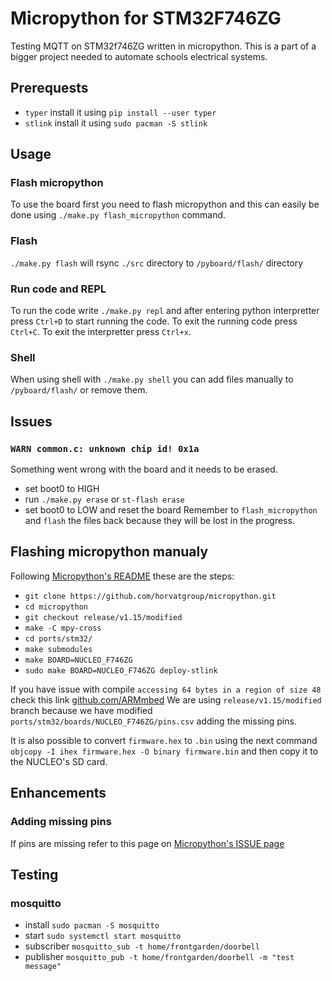 # Micropython for STM32F746ZG
Testing MQTT on STM32f746ZG written in micropython. This is a part of a bigger project needed to automate schools electrical systems.

## Prerequests
- `typer` install it using `pip install --user typer`
- `stlink` install it using `sudo pacman -S stlink`

## Usage
### Flash micropython
To use the board first you need to flash micropython and this can easily be done using `./make.py flash_micropython` command.

### Flash
`./make.py flash` will rsync `./src` directory to `/pyboard/flash/` directory

### Run code and REPL
To run the code write `./make.py repl` and after entering python interpretter press `Ctrl+D` to start running the code. To exit the running code press `Ctrl+C`. To exit the interpretter press `Ctrl+x`.

### Shell
When using shell with `./make.py shell` you can add files manually to `/pyboard/flash/` or remove them.

## Issues
### `WARN common.c: unknown chip id! 0x1a`
Something went wrong with the board and it needs to be erased.
- set boot0 to HIGH
- run `./make.py erase` or `st-flash erase`
- set boot0 to LOW and reset the board
Remember to `flash_micropython` and `flash` the files back because they will be lost in the progress.

## Flashing micropython manualy
Following [Micropython's README](https://github.com/micropython/micropython/tree/master/ports/stm32#readme) these are the steps:

- `git clone https://github.com/horvatgroup/micropython.git`
- `cd micropython`
- `git checkout release/v1.15/modified`
- `make -C mpy-cross`
- `cd ports/stm32/`
- `make submodules`
- `make BOARD=NUCLEO_F746ZG`
- `sudo make BOARD=NUCLEO_F746ZG deploy-stlink`

If you have issue with compile `accessing 64 bytes in a region of size 48` check this link [github.com/ARMmbed](https://github.com/ARMmbed/mbedtls/issues/4130#issuecomment-776024766)
We are using `release/v1.15/modified` branch because we have modified `ports/stm32/boards/NUCLEO_F746ZG/pins.csv` adding the missing pins.

It is also possible to convert `firmware.hex` to `.bin` using the next command `objcopy -I ihex firmware.hex -O binary firmware.bin` and then copy it to the NUCLEO's SD card.

## Enhancements
### Adding missing pins
If pins are missing refer to this page on [Micropython's ISSUE page](https://github.com/micropython/micropython/issues/3715#issuecomment-832341132)

## Testing
### mosquitto
- install `sudo pacman -S mosquitto`
- start `sudo systemctl start mosquitto`
- subscriber `mosquitto_sub -t home/frontgarden/doorbell`
- publisher `mosquitto_pub -t home/frontgarden/doorbell -m "test message"`
